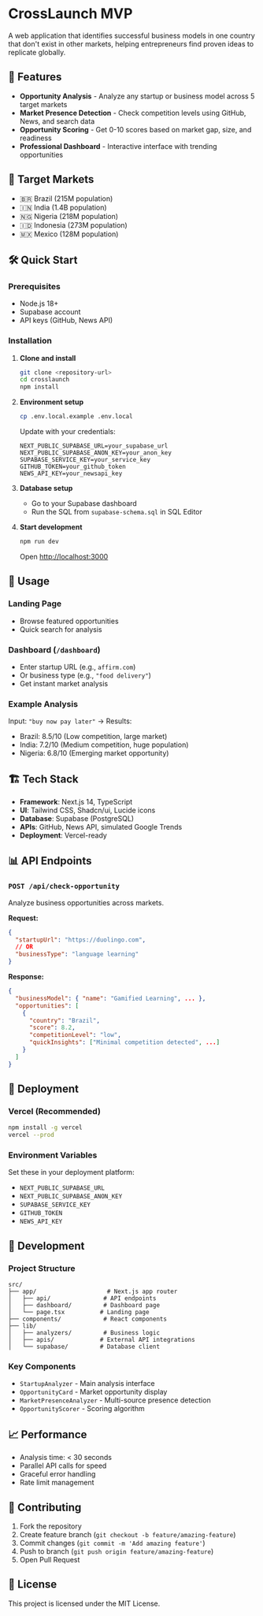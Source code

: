 # CrossLaunch MVP

A web application that identifies successful business models in one country that don't exist in other markets, helping entrepreneurs find proven ideas to replicate globally.

## 🚀 Features

- **Opportunity Analysis** - Analyze any startup or business model across 5 target markets
- **Market Presence Detection** - Check competition levels using GitHub, News, and search data
- **Opportunity Scoring** - Get 0-10 scores based on market gap, size, and readiness
- **Professional Dashboard** - Interactive interface with trending opportunities

## 🎯 Target Markets

- 🇧🇷 Brazil (215M population)
- 🇮🇳 India (1.4B population) 
- 🇳🇬 Nigeria (218M population)
- 🇮🇩 Indonesia (273M population)
- 🇲🇽 Mexico (128M population)

## 🛠️ Quick Start

### Prerequisites
- Node.js 18+
- Supabase account
- API keys (GitHub, News API)

### Installation

1. **Clone and install**
   ```bash
   git clone <repository-url>
   cd crosslaunch
   npm install
   ```

2. **Environment setup**
   ```bash
   cp .env.local.example .env.local
   ```
   Update with your credentials:
   ```env
   NEXT_PUBLIC_SUPABASE_URL=your_supabase_url
   NEXT_PUBLIC_SUPABASE_ANON_KEY=your_anon_key
   SUPABASE_SERVICE_KEY=your_service_key
   GITHUB_TOKEN=your_github_token
   NEWS_API_KEY=your_newsapi_key
   ```

3. **Database setup**
   - Go to your Supabase dashboard
   - Run the SQL from `supabase-schema.sql` in SQL Editor

4. **Start development**
   ```bash
   npm run dev
   ```
   Open [http://localhost:3000](http://localhost:3000)

## 📱 Usage

### Landing Page
- Browse featured opportunities
- Quick search for analysis

### Dashboard (`/dashboard`)
- Enter startup URL (e.g., `affirm.com`)
- Or business type (e.g., `"food delivery"`)
- Get instant market analysis

### Example Analysis
Input: `"buy now pay later"` → Results:
- Brazil: 8.5/10 (Low competition, large market)
- India: 7.2/10 (Medium competition, huge population)
- Nigeria: 6.8/10 (Emerging market opportunity)

## 🏗️ Tech Stack

- **Framework**: Next.js 14, TypeScript
- **UI**: Tailwind CSS, Shadcn/ui, Lucide icons
- **Database**: Supabase (PostgreSQL)
- **APIs**: GitHub, News API, simulated Google Trends
- **Deployment**: Vercel-ready

## 📊 API Endpoints

### `POST /api/check-opportunity`
Analyze business opportunities across markets.

**Request:**
```json
{
  "startupUrl": "https://duolingo.com",
  // OR
  "businessType": "language learning"
}
```

**Response:**
```json
{
  "businessModel": { "name": "Gamified Learning", ... },
  "opportunities": [
    {
      "country": "Brazil",
      "score": 8.2,
      "competitionLevel": "low",
      "quickInsights": ["Minimal competition detected", ...]
    }
  ]
}
```

## 🚀 Deployment

### Vercel (Recommended)
```bash
npm install -g vercel
vercel --prod
```

### Environment Variables
Set these in your deployment platform:
- `NEXT_PUBLIC_SUPABASE_URL`
- `NEXT_PUBLIC_SUPABASE_ANON_KEY`
- `SUPABASE_SERVICE_KEY`
- `GITHUB_TOKEN`
- `NEWS_API_KEY`

## 🧪 Development

### Project Structure
```
src/
├── app/                    # Next.js app router
│   ├── api/               # API endpoints
│   ├── dashboard/         # Dashboard page
│   └── page.tsx          # Landing page
├── components/            # React components
├── lib/
│   ├── analyzers/         # Business logic
│   ├── apis/             # External API integrations
│   └── supabase/         # Database client
```

### Key Components
- `StartupAnalyzer` - Main analysis interface
- `OpportunityCard` - Market opportunity display
- `MarketPresenceAnalyzer` - Multi-source presence detection
- `OpportunityScorer` - Scoring algorithm

## 📈 Performance

- Analysis time: < 30 seconds
- Parallel API calls for speed
- Graceful error handling
- Rate limit management

## 🤝 Contributing

1. Fork the repository
2. Create feature branch (`git checkout -b feature/amazing-feature`)
3. Commit changes (`git commit -m 'Add amazing feature'`)
4. Push to branch (`git push origin feature/amazing-feature`)
5. Open Pull Request

## 📄 License

This project is licensed under the MIT License.
